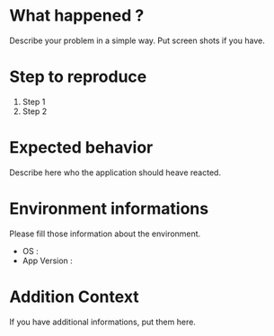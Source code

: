 # What happened ?
Describe your problem in a simple way.
Put screen shots if you have.

# Step to reproduce
1. Step 1
2. Step 2

# Expected behavior
Describe here who the application should heave reacted.

# Environment informations
Please fill those information about the environment.

* OS :
* App Version :

# Addition Context
If you have additional informations, put them here.
